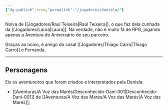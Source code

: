 ```yaml
---
{"dg-publish":true,"permalink":"/jogadores/daniela/"}
---
```


Noiva de [[Jogadores/Raul Teixeira\|Raul Teixeira]], o que faz dela cunhada da [[Jogadores/Laura\|Laura]].
Na verdade, não é muito fã de RPG, jogando apenas a Aventura de Aniversário de seu parceiro.

Graças ao noivo, é amigo do casal [[Jogadores/Thiago Carro\|Thiago Carro]] e Fernanda.

---
## Personagens
Eis os aventureiros que foram criados e interpretados pela Daniela:
- [[Aventuras/A Voz das Marés/Desconhecido-Dani-001\|Desconhecido-Dani-001]] de [[Aventuras/A Voz das Marés/A Voz das Marés\|A Voz das Marés]];